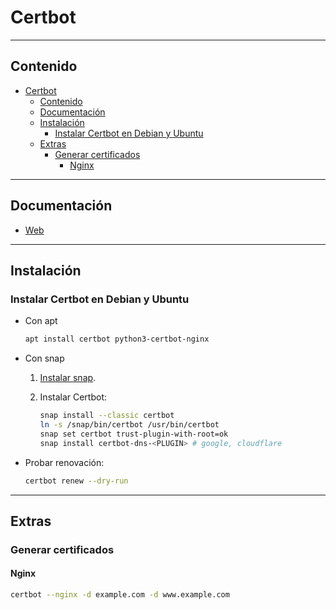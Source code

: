 # Certbot

---

## Contenido

- [Certbot](#certbot)
  - [Contenido](#contenido)
  - [Documentación](#documentación)
  - [Instalación](#instalación)
    - [Instalar Certbot en Debian y Ubuntu](#instalar-certbot-en-debian-y-ubuntu)
  - [Extras](#extras)
    - [Generar certificados](#generar-certificados)
      - [Nginx](#nginx)

---

## Documentación

- [Web](https://certbot.eff.org)

---

## Instalación

### Instalar Certbot en Debian y Ubuntu

- Con apt

  ```sh
  apt install certbot python3-certbot-nginx
  ```

- Con snap

  1. [Instalar snap](../sistemas_operativos/linux/gestor_paquetes/snap.md#instalar-snap-en-debian).

  2. Instalar Certbot:

      ```sh
      snap install --classic certbot
      ln -s /snap/bin/certbot /usr/bin/certbot
      snap set certbot trust-plugin-with-root=ok
      snap install certbot-dns-<PLUGIN> # google, cloudflare
      ```

- Probar renovación:

  ```sh
  certbot renew --dry-run
  ```

---

## Extras

### Generar certificados

#### Nginx

```sh
certbot --nginx -d example.com -d www.example.com
```
